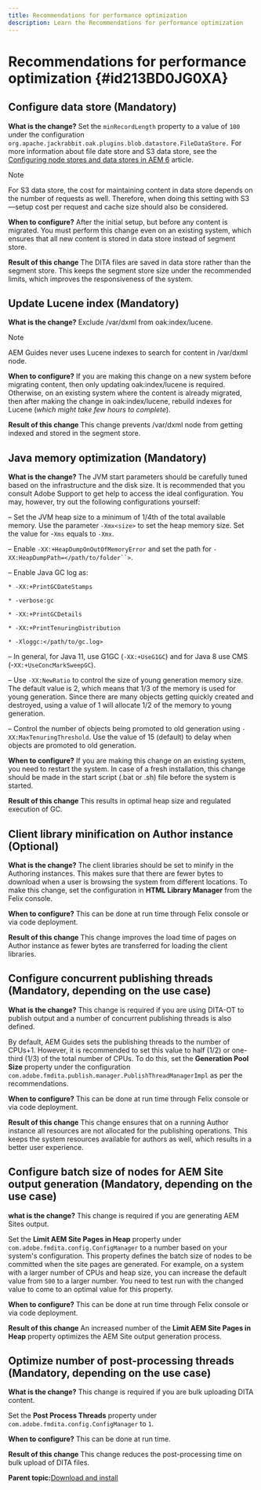 ```yaml
---
title: Recommendations for performance optimization
description: Learn the Recommendations for performance optimization
---
```


# Recommendations for performance optimization {#id213BD0JG0XA}

## Configure data store \(Mandatory\) 

**What is the change?**
Set the `minRecordLength` property to a value of `100` under the configuration `org.apache.jackrabbit.oak.plugins.blob.datastore.FileDataStore.` For more information about file date store and S3 data store, see the [Configuring node stores and data stores in AEM 6](https://helpx.adobe.com/experience-manager/6-5/sites/deploying/using/data-store-config.html) article.

>[!NOTE]
>
> For S3 data store, the cost for maintaining content in data store depends on the number of requests as well. Therefore, when doing this setting with S3—setup cost per request and cache size should also be considered.

**When to configure?**
After the initial setup, but before any content is migrated. You must perform this change even on an existing system, which ensures that all new content is stored in data store instead of segment store.

**Result of this change**
The DITA files are saved in data store rather than the segment store. This keeps the segment store size under the recommended limits, which improves the responsiveness of the system.

## Update Lucene index \(Mandatory\) 

**What is the change?**
Exclude /var/dxml from oak:index/lucene.

>[!NOTE]
>
> AEM Guides never uses Lucene indexes to search for content in /var/dxml node.

**When to configure?**
If you are making this change on a new system before migrating content, then only updating oak:index/lucene is required. Otherwise, on an existing system where the content is already migrated, then after making the change in oak:index/lucene, rebuild indexes for Lucene \(*which might take few hours to complete*\).

**Result of this change**
This change prevents /var/dxml node from getting indexed and stored in the segment store.

## Java memory optimization \(Mandatory\) 

**What is the change?**
The JVM start parameters should be carefully tuned based on the infrastructure and the disk size. It is recommended that you consult Adobe Support to get help to access the ideal configuration. You may, however, try out the following configurations yourself:

– Set the JVM heap size to a minimum of 1/4th of the total available memory. Use the parameter `-Xmx<size>` to set the heap memory size. Set the value for -`Xms` equals to `-Xmx`.

– Enable `-XX:+HeapDumpOnOutOfMemoryError` and set the path for `-XX:HeapDumpPath=</path/to/folder``>`.

– Enable Java GC log as:

`* -XX:+PrintGCDateStamps`

`* -verbose:gc`

`* -XX:+PrintGCDetails`

`* -XX:+PrintTenuringDistribution`

`* -Xloggc:</path/to/gc.log>`

– In general, for Java 11, use G1GC \(`-XX:+UseG1GC`\) and for Java 8 use CMS \(-`XX:+UseConcMarkSweepGC`\).

– Use `-XX:NewRatio` to control the size of young generation memory size. The default value is 2, which means that 1/3 of the memory is used for young generation. Since there are many objects getting quickly created and destroyed, using a value of 1 will allocate 1/2 of the memory to young generation.

– Control the number of objects being promoted to old generation using `-XX:MaxTenuringThreshold`. Use the value of 15 \(default\) to delay when objects are promoted to old generation.

**When to configure?**
If you are making this change on an existing system, you need to restart the system. In case of a fresh installation, this change should be made in the start script \(.bat or .sh\) file before the system is started.

**Result of this change**
This results in optimal heap size and regulated execution of GC.

## Client library minification on Author instance \(Optional\) 

**What is the change?**
The client libraries should be set to minify in the Authoring instances. This makes sure that there are fewer bytes to download when a user is browsing the system from different locations. To make this change, set the configuration in **HTML Library Manager** from the Felix console.

**When to configure?**
This can be done at run time through Felix console or via code deployment.

**Result of this change**
This change improves the load time of pages on Author instance as fewer bytes are transferred for loading the client libraries.

## Configure concurrent publishing threads \(Mandatory, depending on the use case\) 

**What is the change?**
This change is required if you are using DITA-OT to publish output and a number of concurrent publishing threads is also defined.

By default, AEM Guides sets the publishing threads to the number of CPUs+1. However, it is recommended to set this value to half \(1/2\) or one-third \(1/3\) of the total number of CPUs. To do this, set the **Generation Pool Size** property under the configuration `com.adobe.fmdita.publish.manager.PublishThreadManagerImpl` as per the recommendations.

**When to configure?**
This can be done at run time through Felix console or via code deployment.

**Result of this change**
This change ensures that on a running Author instance all resources are not allocated for the publishing operations. This keeps the system resources available for authors as well, which results in a better user experience.

## Configure batch size of nodes for AEM Site output generation \(Mandatory, depending on the use case\) 

**what is the change?**
This change is required if you are generating AEM Sites output.

Set the **Limit AEM Site Pages in Heap** property under `com.adobe.fmdita.config.ConfigManager` to a number based on your system's configuration. This property defines the batch size of nodes to be committed when the site pages are generated. For example, on a system with a larger number of CPUs and heap size, you can increase the default value from `500` to a larger number. You need to test run with the changed value to come to an optimal value for this property.

**When to configure?**
This can be done at run time through Felix console or via code deployment.

**Result of this change**
An increased number of the **Limit AEM Site Pages in Heap** property optimizes the AEM Site output generation process.

## Optimize number of post-processing threads \(Mandatory, depending on the use case\) 

**What is the change?**
This change is required if you are bulk uploading DITA content.

Set the **Post Process Threads** property under `com.adobe.fmdita.config.ConfigManager` to `1`.

**When to configure?**
This can be done at run time.

**Result of this change**
This change reduces the post-processing time on bulk upload of DITA files.

**Parent topic:**[Download and install](download-install.md)

